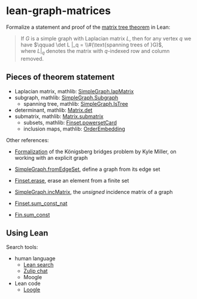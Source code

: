 # lean-graph-matrices

Formalize a statement and proof of the [matrix tree theorem](https://en.wikipedia.org/wiki/Kirchhoff%27s_theorem) in Lean:

> If $G$ is a simple graph with Laplacian matrix $L$, then for any vertex $q$ we have
> $\qquad \det L |_q = \\#(\text{spanning trees of }G)$,  
> where $L |_q$ denotes the matrix with $q$-indexed row and column removed.

## Pieces of theorem statement

- Laplacian matrix, mathlib: [SimpleGraph.lapMatrix](https://leanprover-community.github.io/mathlib4_docs/Mathlib/Combinatorics/SimpleGraph/LapMatrix.html#SimpleGraph.lapMatrix)
- subgraph, mathlib: [SimpleGraph.Subgraph](https://leanprover-community.github.io/mathlib4_docs/Mathlib/Combinatorics/SimpleGraph/Subgraph.html#SimpleGraph.Subgraph)
  - spanning tree, mathlib: [SimpleGraph.IsTree](https://leanprover-community.github.io/mathlib4_docs/Mathlib/Combinatorics/SimpleGraph/Acyclic.html#SimpleGraph.IsTree)
- determinant, mathlib: [Matrix.det](https://leanprover-community.github.io/mathlib4_docs/Mathlib/LinearAlgebra/Matrix/Determinant/Basic.html#Matrix.det)
- submatrix, mathlib: [Matrix.submatrix](https://leanprover-community.github.io/mathlib4_docs/Mathlib/Data/Matrix/Defs.html#Matrix.submatrix)
  - subsets, mathlib: [Finset.powersetCard](https://leanprover-community.github.io/mathlib4_docs/Mathlib/Data/Finset/Powerset.html#Finset.powersetCard)
  - inclusion maps, mathlib: [OrderEmbedding](https://leanprover-community.github.io/mathlib4_docs/Mathlib/Order/Hom/Basic.html#OrderEmbedding)

Other references:

- [Formalization](https://github.com/leanprover-community/mathlib4/blob/5fd096bd429d4dc16bfe66021dc227578aae3b6f/Archive/Wiedijk100Theorems/Konigsberg.lean#L78-L84) of the Königsberg bridges problem by Kyle Miller, on working with an explicit graph

- [SimpleGraph.fromEdgeSet](https://leanprover-community.github.io/mathlib4_docs/Mathlib/Combinatorics/SimpleGraph/Basic.html#SimpleGraph.fromEdgeSet), define a graph from its edge set

- [Finset.erase](https://leanprover-community.github.io/mathlib4_docs/Mathlib/Data/Finset/Erase.html#Finset.erase), erase an element from a finite set

- [SimpleGraph.incMatrix](https://leanprover-community.github.io/mathlib4_docs/Mathlib/Combinatorics/SimpleGraph/IncMatrix.html), the *unsigned* incidence matrix of a graph

- [Finset.sum_const_nat](https://leanprover-community.github.io/mathlib4_docs/Mathlib/Algebra/BigOperators/Group/Finset/Basic.html#Finset.sum_const_nat)

- [Fin.sum_const](https://leanprover-community.github.io/mathlib4_docs/Mathlib/Algebra/BigOperators/Fin.html#Fin.sum_const)

## Using Lean

Search tools:

- human language
  - [Lean search](https://leansearch.net/)
  - [Zulip chat](https://leanprover.zulipchat.com)
  - Moogle
- Lean code
  - [Loogle](https://loogle.lean-lang.org/)